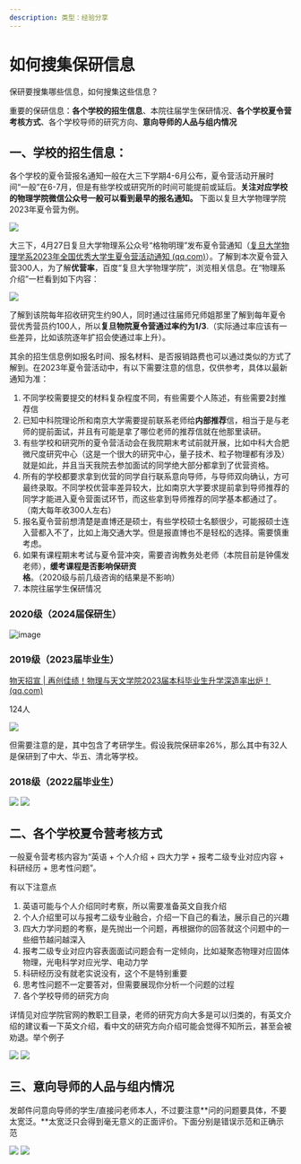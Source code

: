 ```yaml
---
description: 类型：经验分享
---
```


# 如何搜集保研信息

保研要搜集哪些信息，如何搜集这些信息？

重要的保研信息：**各个学校的招生信息**、本院往届学生保研情况、**各个学校夏令营考核方式**、各个学校导师的研究方向、**意向导师的人品与组内情况**

## 一、学校的招生信息：

各个学校的夏令营报名通知一般在大三下学期4-6月公布，夏令营活动开展时间“一般”在6-7月，但是有些学校或研究所的时间可能提前或延后。**关注对应学校的物理学院微信公众号一般可以看到最早的报名通知。** 下面以复旦大学物理学院2023年夏令营为例。

![](.gitbook/assets/0.png)

大三下，4月27日复旦大学物理系公众号“格物明理”发布夏令营通知（[复旦大学物理学系2023年全国优秀大学生夏令营活动通知 (qq.com)](https://mp.weixin.qq.com/s/Z4yMDFvQdlKDvK6f5QnbdA)）。了解到本次夏令营入营300人，为了解**优营率**，百度“复旦大学物理学院”，浏览相关信息。在“物理系介绍”一栏看到如下内容：

![](.gitbook/assets/1.png)

了解到该院每年招收研究生约90人，同时通过往届师兄师姐那里了解到每年夏令营优秀营员约100人，所以**复旦物院夏令营通过率约为1/3**.（实际通过率应该有一些差异，比如该院逐年扩招会使通过率上升）。

其余的招生信息例如报名时间、报名材料、是否报销路费也可以通过类似的方式了解到。在2023年夏令营活动中，有以下需要注意的信息，仅供参考，具体以最新通知为准：

1. 不同学校需要提交的材料复杂程度不同，有些需要个人陈述，有些需要2封推荐信
2. 已知中科院理论所和南京大学需要提前联系老师给**内部推荐**信，相当于是与老师的提前面试，并且有可能是拿了哪位老师的推荐信就在他那里读研。
3. 有些学校和研究所的夏令营活动会在我院期末考试前就开展，比如中科大合肥微尺度研究中心（这是一个很大的研究中心，量子技术、粒子物理都有涉及）就是如此，并且当天我院去参加面试的同学绝大部分都拿到了优营资格。
4. 所有的学校都要求拿到优营的同学自行联系意向导师，与导师双向确认，方可最终录取。不同学校优营率差异较大，比如南京大学要求提前拿到导师推荐的同学才能进入夏令营面试环节，而这些拿到导师推荐的同学基本都通过了。（南大每年收300人左右）
5. 报名夏令营前想清楚是直博还是硕士，有些学校硕士名额很少，可能报硕士连入营都入不了，比如上海交通大学。但是报直博也不是轻松的选择。需要慎重考虑。
6. 如果有课程期末考试与夏令营冲突，需要咨询教务处老师（本院目前是钟儒发老师），**缓考课程是否影响保研资格**。（2020级与前几级咨询的结果是不影响）
7. 本院往届学生保研情况

### 2020级（2024届保研生）   
![image](https://github.com/zhangshr8/SurviveSYSUSPAManual/assets/92584682/8e195903-b6ce-4bd6-8a03-5182bf3c83ed)

### 2019级（2023届毕业生）
[物天招宣 | 再创佳绩！物理与天文学院2023届本科毕业生升学深造率出炉！ (qq.com)](https://mp.weixin.qq.com/s/mP273wsGO7qGgTNOsiY\_-Q)

124人

![](.gitbook/assets/2.png)

但需要注意的是，其中包含了考研学生。假设我院保研率26%，那么其中有32人是保研到了中大、华五、清北等学校。

### 2018级（2022届毕业生）

![](.gitbook/assets/3.jpeg) ![](.gitbook/assets/4.jpeg)









## 二、各个学校夏令营考核方式

一般夏令营考核内容为“英语 + 个人介绍 + 四大力学 + 报考二级专业对应内容 + 科研经历 + 思考性问题”。

有以下注意点

1. 英语可能与个人介绍同时考察，所以需要准备英文自我介绍
2. 个人介绍里可以与报考二级专业融合，介绍一下自己的看法，展示自己的兴趣
3. 四大力学问题的考察，是先抛出一个问题，再根据你的回答就这个问题中的一些细节越问越深入
4. 报考二级专业对应内容表面面试问题会有一定倾向，比如凝聚态物理对应固体物理，光电科学对应光学、电动力学
5. 科研经历没有就老实说没有，这个不是特别重要
6. 思考性问题不一定要答对，但需要展现你分析一个问题的过程
7. 各个学校导师的研究方向

详情见对应学院官网的教职工目录，老师的研究方向大多是可以归类的，有英文介绍的建议看一下英文介绍，看中文的研究方向介绍可能会觉得不知所云，甚至会被劝退。举个例子

![](.gitbook/assets/5.png) ![](.gitbook/assets/6.png)









## 三、意向导师的人品与组内情况

发邮件问意向导师的学生/直接问老师本人，不过要注意**问的问题要具体，不要太宽泛。**太宽泛只会得到毫无意义的正面评价。下面分别是错误示范和正确示范

![](.gitbook/assets/7.png) ![](.gitbook/assets/8.png)
